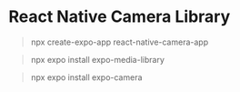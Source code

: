 # React Native Camera Library


> npx create-expo-app react-native-camera-app

> npx expo install expo-media-library

> npx expo install expo-camera